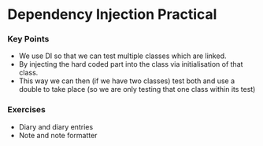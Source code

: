 # Dependency Injection Practical

### Key Points
- We use DI so that we can test multiple classes which are linked.
- By injecting the hard coded part into the class via initialisation of that class.
- This way we can then (if we have two classes) test both and use a double to take place (so we are only testing that one class within its test)

### Exercises
- Diary and diary entries
- Note and note formatter
